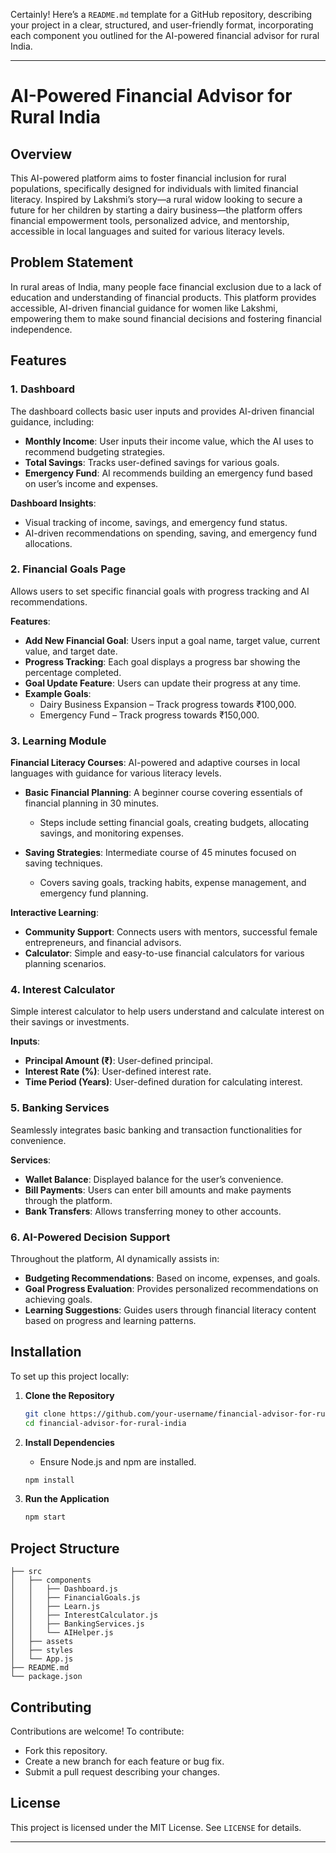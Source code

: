 Certainly! Here’s a `README.md` template for a GitHub repository, describing your project in a clear, structured, and user-friendly format, incorporating each component you outlined for the AI-powered financial advisor for rural India. 

---

# AI-Powered Financial Advisor for Rural India

## Overview

This AI-powered platform aims to foster financial inclusion for rural populations, specifically designed for individuals with limited financial literacy. Inspired by Lakshmi’s story—a rural widow looking to secure a future for her children by starting a dairy business—the platform offers financial empowerment tools, personalized advice, and mentorship, accessible in local languages and suited for various literacy levels. 

## Problem Statement

In rural areas of India, many people face financial exclusion due to a lack of education and understanding of financial products. This platform provides accessible, AI-driven financial guidance for women like Lakshmi, empowering them to make sound financial decisions and fostering financial independence.

## Features

### 1. **Dashboard** 

   The dashboard collects basic user inputs and provides AI-driven financial guidance, including:
   - **Monthly Income**: User inputs their income value, which the AI uses to recommend budgeting strategies.
   - **Total Savings**: Tracks user-defined savings for various goals.
   - **Emergency Fund**: AI recommends building an emergency fund based on user’s income and expenses.
   
   **Dashboard Insights**:
   - Visual tracking of income, savings, and emergency fund status.
   - AI-driven recommendations on spending, saving, and emergency fund allocations.

### 2. **Financial Goals Page**

   Allows users to set specific financial goals with progress tracking and AI recommendations. 

   **Features**:
   - **Add New Financial Goal**: Users input a goal name, target value, current value, and target date.
   - **Progress Tracking**: Each goal displays a progress bar showing the percentage completed.
   - **Goal Update Feature**: Users can update their progress at any time.
   - **Example Goals**:
     - Dairy Business Expansion – Track progress towards ₹100,000.
     - Emergency Fund – Track progress towards ₹150,000.

### 3. **Learning Module**

   **Financial Literacy Courses**: AI-powered and adaptive courses in local languages with guidance for various literacy levels.
   
   - **Basic Financial Planning**: A beginner course covering essentials of financial planning in 30 minutes.
     - Steps include setting financial goals, creating budgets, allocating savings, and monitoring expenses.
   
   - **Saving Strategies**: Intermediate course of 45 minutes focused on saving techniques.
     - Covers saving goals, tracking habits, expense management, and emergency fund planning.

   **Interactive Learning**:
   - **Community Support**: Connects users with mentors, successful female entrepreneurs, and financial advisors.
   - **Calculator**: Simple and easy-to-use financial calculators for various planning scenarios.

### 4. **Interest Calculator**

   Simple interest calculator to help users understand and calculate interest on their savings or investments. 

   **Inputs**:
   - **Principal Amount (₹)**: User-defined principal.
   - **Interest Rate (%)**: User-defined interest rate.
   - **Time Period (Years)**: User-defined duration for calculating interest.

### 5. **Banking Services**

   Seamlessly integrates basic banking and transaction functionalities for convenience.

   **Services**:
   - **Wallet Balance**: Displayed balance for the user’s convenience.
   - **Bill Payments**: Users can enter bill amounts and make payments through the platform.
   - **Bank Transfers**: Allows transferring money to other accounts.

### 6. **AI-Powered Decision Support**

   Throughout the platform, AI dynamically assists in:
   - **Budgeting Recommendations**: Based on income, expenses, and goals.
   - **Goal Progress Evaluation**: Provides personalized recommendations on achieving goals.
   - **Learning Suggestions**: Guides users through financial literacy content based on progress and learning patterns.

## Installation

To set up this project locally:

1. **Clone the Repository**
   ```bash
   git clone https://github.com/your-username/financial-advisor-for-rural-india.git
   cd financial-advisor-for-rural-india
   ```

2. **Install Dependencies**
   - Ensure Node.js and npm are installed.
   ```bash
   npm install
   ```

3. **Run the Application**
   ```bash
   npm start
   ```

## Project Structure

```
├── src
│   ├── components
│   │   ├── Dashboard.js
│   │   ├── FinancialGoals.js
│   │   ├── Learn.js
│   │   ├── InterestCalculator.js
│   │   ├── BankingServices.js
│   │   └── AIHelper.js
│   ├── assets
│   ├── styles
│   └── App.js
├── README.md
└── package.json
```

## Contributing

Contributions are welcome! To contribute:
- Fork this repository.
- Create a new branch for each feature or bug fix.
- Submit a pull request describing your changes.

## License

This project is licensed under the MIT License. See `LICENSE` for details.

---

